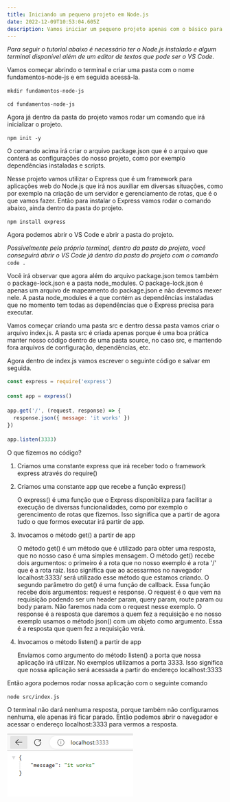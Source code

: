 ```yaml
---
title: Iniciando um pequeno projeto em Node.js
date: 2022-12-09T10:53:04.605Z
description: Vamos iniciar um pequeno projeto apenas com o básico para estudo
---
```

*Para seguir o tutorial abaixo é necessário ter o Node.js instalado e algum terminal disponível além de um editor de textos que pode ser o VS Code.*

Vamos começar abrindo o terminal e criar uma pasta com o nome fundamentos-node-js e em seguida acessá-la.

`m﻿kdir fundamentos-node-js`

`c﻿d fundamentos-node-js`

Agora já dentro da pasta do projeto vamos rodar um comando que irá inicializar o projeto.

`n﻿pm init -y`

O﻿ comando acima irá criar o arquivo package.json que é o arquivo que conterá as configurações do nosso projeto, como por exemplo dependências instaladas e scripts.

Nesse projeto vamos utilizar o Express que é um framework para aplicações web do Node.js que irá nos auxiliar em diversas situações, como por exemplo na criação de um servidor e gerenciamento de rotas, que é o que vamos fazer. Então para instalar o Express vamos rodar o comando abaixo, ainda dentro da pasta do projeto.

`n﻿pm install express`

A﻿gora podemos abrir o VS Code e abrir a pasta do projeto. 

*Possivelmente pelo próprio terminal, dentro da pasta do projeto, você conseguirá abrir o VS Code já dentro da pasta do projeto com o comando* `code .`

V﻿ocê irá observar que agora além do arquivo package.json temos também o package-lock.json e a pasta node_modules. O package-lock.json é apenas um arquivo de mapeamento do package.json e não devemos mexer nele. A pasta node_modules é a que contém as dependências instaladas que no momento tem todas as dependências que o Express precisa para executar.

V﻿amos começar criando uma pasta src e dentro dessa pasta vamos criar o arquivo index.js. A pasta src é criada apenas porque é uma boa prática manter nosso código dentro de uma pasta source, no caso src, e mantendo fora arquivos de configuração, dependências, etc.

A﻿gora dentro de index.js vamos escrever o seguinte código e salvar em seguida.

```javascript
const express = require('express')

const app = express()

app.get('/', (request, response) => {
  response.json({ message: 'it works' })
})

app.listen(3333)
```

O﻿ que fizemos no código?

1. C﻿riamos uma constante express que irá receber todo o framework express através do require()
2. Criamos uma constante app que recebe a função express()

   O express() é uma função que o Express disponibiliza para facilitar a execução de diversas funcionalidades, como por exemplo o gerencimento de rotas que fizemos. Isso significa que a partir de agora tudo o que formos executar irá partir de app.
3. I﻿nvocamos o método get() a partir de app

   O método get() é um método que é utilizado para obter uma resposta, que no nosso caso é uma simples mensagem. O método get() recebe dois argumentos: o primeiro é a rota que no nosso exemplo é a rota '/' que é a rota raiz. Isso significa que ao acessarmos no navegador localhost:3333/ será utilizado esse método que estamos criando. O segundo parâmetro do get() é uma função de callback. Essa função recebe dois argumentos: request e response. O request é o que vem na requisição podendo ser um header param, query param, route param ou body param. Não faremos nada com o request nesse exemplo. O response é a resposta que daremos a quem fez a requisição e no nosso exemplo usamos o método json() com um objeto como argumento. Essa é a resposta que quem fez a requisição verá.
4. I﻿nvocamos o método listen() a partir de app

   Enviamos como argumento do método listen() a porta que nossa aplicação irá utilizar. No exemplos utilizamos a porta 3333. Isso significa que nossa aplicação será acessada a partir do endereço localhost:3333

E﻿ntão agora podemos rodar nossa aplicação com o seguinte comando

`n﻿ode src/index.js`

O﻿ terminal não dará nenhuma resposta, porque também não configuramos nenhuma, ele apenas irá ficar parado. Então podemos abrir o navegador e acessar o endereço localhost:3333 para vermos a resposta.

![Print de mensagem de resposta da aplicação](print.png "Mensagem de resposta da nossa aplicação")